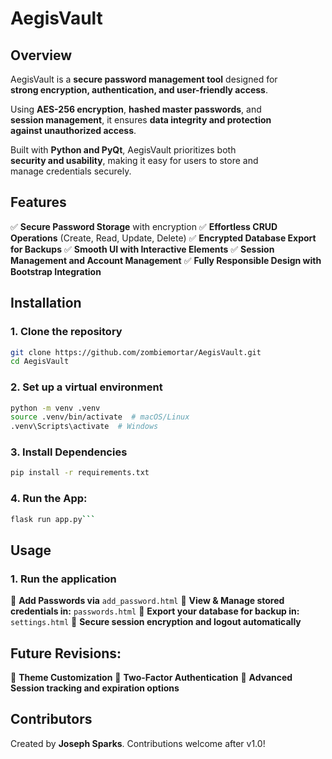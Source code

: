 # AegisVault

## **Overview**
AegisVault is a **secure password management tool** designed for  
**strong encryption, authentication, and user-friendly access**.  

Using **AES-256 encryption**, **hashed master passwords**, and  
**session management**, it ensures **data integrity and protection  
against unauthorized access**.  

Built with **Python and PyQt**, AegisVault prioritizes both  
**security and usability**, making it easy for users to store and  
manage credentials securely.  

## **Features**
✅ **Secure Password Storage** with encryption
✅ **Effortless CRUD Operations** (Create, Read, Update, Delete)
✅ **Encrypted Database Export for Backups**
✅ **Smooth UI with Interactive Elements**
✅ **Session Management and Account Management**
✅ **Fully Responsible Design with Bootstrap Integration**

## **Installation**
### **1. Clone the repository**
```bash
git clone https://github.com/zombiemortar/AegisVault.git
cd AegisVault
```

### **2. Set up a virtual environment**
```bash
python -m venv .venv
source .venv/bin/activate  # macOS/Linux
.venv\Scripts\activate  # Windows
```
### **3. Install Dependencies**
```bash
pip install -r requirements.txt
```

### **4. Run the App:**
```bash
flask run app.py```
```
## **Usage**
### **1. Run the application**
🔹 **Add Passwords via** ```add_password.html```
🔹 **View & Manage stored credentials in:** ```passwords.html```
🔹 **Export your database for backup in:** ```settings.html```
🔹 **Secure session encryption and logout automatically**

## Future Revisions:

🔄 **Theme Customization**
🔄 **Two-Factor Authentication**
🔄 **Advanced Session tracking and expiration options**

## **Contributors**
Created by **Joseph Sparks**. Contributions welcome after v1.0!  

